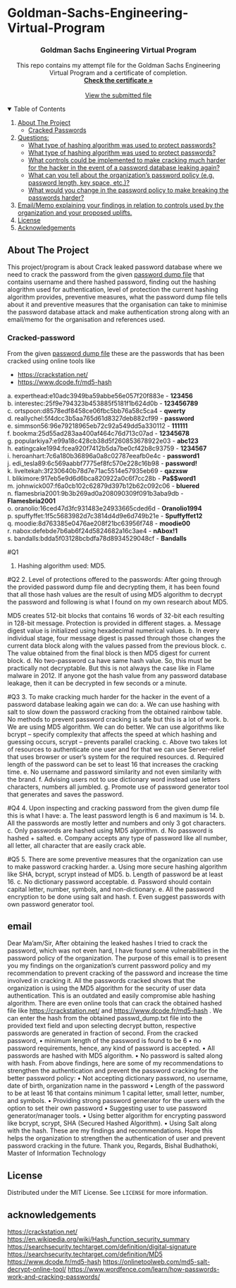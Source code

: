 # Goldman-Sachs-Engineering-Virtual-Program
<!--PROJECT -->
<h3 align="center">Goldman Sachs Engineering Virtual Program</h3>
 <p align="center">
    This repo contains my attempt file for the Goldman Sachs Engineering Virtual Program and a certificate of completion.
    <br />
    <a href="https://github.com/BishalBudhathoki/Goldman-Sachs-Engineering-Virtual-Program/blob/main/Goldman%20Sachs_completion_certificate.pdf"><strong>Check the certificate »</strong></a>
    <br />
    <br />
    <a href="https://github.com/BishalBudhathoki/Goldman-Sachs-Engineering-Virtual-Program/blob/main/Goldman-Sachs.docx">View the submitted file</a>
  </p>
</p>

<!-- TABLE OF CONTENTS -->
<details open="open">
  <summary>Table of Contents</summary>
  <ol>
    <li>
      <a href="#about-the-project">About The Project</a>
      <ul>
        <li><a href="#cracked-password">Cracked Passwords</a></li>
      </ul>
    </li>
    <li>
      <a href="#questions">Questions: </a>
      <ul>
        <li><a href="#Q1">What type of hashing algorithm was used to protect passwords?</a></li>
        <li><a href="#Q2">What type of hashing algorithm was used to protect passwords?</a></li>
        <li><a href="#Q3">What controls could be implemented to make cracking much harder for the hacker in the event of a password database leaking again?</a></li>
        <li><a href="#Q4">What can you tell about the organization’s password policy (e.g. password length, key space, etc.)?</a></li>
       <li><a href="#Q4">What would you change in the password policy to make breaking the passwords harder?</a></li>
      </ul>
    </li>
    <li><a href="#email">Email/Memo explaining your findings in relation to controls used by the organization and your proposed uplifts.</a></li>
    <li><a href="#license">License</a></li>
    <li><a href="#acknowledgements">Acknowledgements</a></li>
  </ol>
</details>

<!-- ABOUT THE PROJECT -->
## About The Project

This project/program is about Crack leaked password database where we need to crack the password from the given <a href="https://github.com/BishalBudhathoki/Goldman-Sachs-Engineering-Virtual-Program/blob/main/passwd_dump.txt">password dump file</a> that contains username and there hashed password, finding out the hashing alogrithm used for authentication, level of protection the current hashing algorithm provides, preventive measures, what the password dump file tells about it and preventive measures that the organisation can take to minimise the password database attack and make authentication strong along with an email/memo for the organisation and references used.

### Cracked-password

From the given <a href="https://github.com/BishalBudhathoki/Goldman-Sachs-Engineering-Virtual-Program/blob/main/passwd_dump.txt">password dump file</a> these are the passwords that has been cracked using online tools like
* https://crackstation.net/
* https://www.dcode.fr/md5-hash

a.	experthead:e10adc3949ba59abbe56e057f20f883e -           <b>123456</b> <br />
b.	interestec:25f9e794323b453885f5181f1b624d0b -	   <b>123456789</b> <br />
c.	ortspoon:d8578edf8458ce06fbc5bb76a58c5ca4 -	   <b>qwerty</b> <br />
d.	reallychel:5f4dcc3b5aa765d61d8327deb882cf99 - 	  <b> password</b> <br />
e.	simmson56:96e79218965eb72c92a549dd5a330112 -	   <b>111111</b> <br />
f.	bookma:25d55ad283aa400af464c76d713c07ad -	  <b> 12345678</b> <br />
g.	popularkiya7:e99a18c428cb38d5f260853678922e03 - <b>	   abc123</b> <br />
h.	eatingcake1994:fcea920f7412b5da7be0cf42b8c93759 -  <b> 1234567</b> <br />
i.	heroanhart:7c6a180b36896a0a8c02787eeafb0e4c -	   <b>password1</b> <br />
j.	edi_tesla89:6c569aabbf7775ef8fc570e228c16b98 -	   <b>password!</b> <br />
k.	liveltekah:3f230640b78d7e71ac5514e57935eb69 -	   <b>qazxsw</b> <br />
l.	blikimore:917eb5e9d6d6bca820922a0c6f7cc28b -	   <b>Pa$$word1</b> <br />
m.	johnwick007:f6a0cb102c62879d397b12b62c092c06 -	   <b>bluered</b> <br />
n.	flamesbria2001:9b3b269ad0a208090309f091b3aba9db -  <b>Flamesbria2001</b> <br />
o.	oranolio:16ced47d3fc931483e24933665cded6d -	   <b>Oranolio1994</b> <br />
p.	spuffyffet:1f5c5683982d7c3814d4d9e6d749b21e -	   <b>Spuffyffet12</b> <br />
q.	moodie:8d763385e0476ae208f21bc63956f748 -		   <b>moodie00</b> <br />
r.	nabox:defebde7b6ab6f24d5824682a16c3ae4 - 		   <b>nAbox!1</b> <br />
s.	bandalls:bdda5f03128bcbdfa78d8934529048cf - 	   <b>Bandalls </b> <br />

<!-- Q1 -->
#Q1
1.	Hashing algorithm used: MD5.

<!-- Q2 -->
#Q2
2.	Level of protections offered to the passwords:
After going through the provided password dump file and decrypting them, it has been found that all those hash values are the result of using MD5 algorithm to decrypt the password and following is what I found on my own research about MD5.

MD5 creates 512-bit blocks that contains 16 words of 32-bit each resulting in 128-bit message. Protection is provided in different stages.
a.	Message digest value is initialized using hexadecimal numerical values.
b.	In every individual stage, four message digest is passed through those changes the current data block along with the values passed from the previous block.
c.	The value obtained from the final block is then MD5 digest for current block.
d.	No two-password ca have same hash value.
So, this must be practically not decryptable. But this is not always the case like in Flame malware in 2012. If anyone got the hash value from any password database leakage, then it can be decrypted in few seconds or a minute.

<!-- Q3 -->
#Q3
3.	To make cracking much harder for the hacker in the event of a password database leaking again we can do:
a.	We can use hashing with salt to slow down the password cracking from the obtained rainbow table. No methods to prevent password cracking is safe but this is a lot of work.
b.	We are using MD5 algorithm. We can do better. We can use algorithms like bcrypt – specify complexity that affects the speed at which hashing and guessing occurs, scrypt – prevents parallel cracking.
c.	Above two takes lot of resources to authenticate one user and for that we can use Server-relief that uses browser or user’s system for the required resources.
d.	Required length of the password can be set to least 16 that increases the cracking time.
e.	No username and password similarity and not even similarity with the brand.
f.	Advising users not to use dictionary word instead use letters characters, numbers all jumbled.
g.	Promote use of password generator tool that generates and saves the password.

<!-- Q4 -->
#Q4
4.	Upon inspecting and cracking password from the given dump file this is what I have:
a.	The least password length is 6 and maximum is 14.
b.	All the passwords are mostly letter and numbers and only 3 got characters.
c.	Only passwords are hashed using MD5 algorithm. 
d.	No password is hashed + salted.
e.	Company accepts any type of password like all number, all letter, all character that are easily crack able.

<!-- Q5 -->
#Q5
5.	There are some preventive measures that the organization can use to make password cracking harder.
a.	Using more secure hashing algorithm like SHA, bcrypt, scrypt instead of MD5.
b.	Length of password be at least 16.
c.	No dictionary password acceptable.
d.	Password should contain capital letter, number, symbols, and non-dictionary.
e.	All the password encryption to be done using salt and hash.
f.	Even suggest passwords with own password generator tool.

<!-- EMAIL -->
## email
Dear Ma’am/Sir,
After obtaining the leaked hashes I tried to crack the password, which was not even hard, I have found some vulnerabilities in the password policy of the organization. The purpose of this email is to present you my findings on the organization’s current password policy and my recommendation to prevent cracking of the password and increase the time involved in cracking it.
All the passwords cracked shows that the organization is using the MD5 algorithm for the security of user data authentication. This is an outdated and easily compromise able hashing algorithm. 
There are even online tools that can crack the obtained hashed file like https://crackstation.net/ and https://www.dcode.fr/md5-hash . We can enter the hash from the obtained passwd_dump.txt file into the provided text field and upon selecting decrypt button, respective passwords are generated in fraction of second. 
From the cracked password, 
•	minimum length of the password is found to be 6
•	no password requirements, hence, any kind of password is accepted.
•	All passwords are hashed with MD5 algorithm.
•	No password is salted along with hash.
From above findings, here are some of my recommendations to strengthen the authentication and prevent the password cracking for the better password policy:
•	Not accepting dictionary password, no username, date of birth, organization name in the password
•	Length of the password to be at least 16 that contains minimum 1 capital letter, small letter, number, and symbols.
•	Providing strong password generator for the users with the option to set their own password
•	Suggesting user to use password generator/manager tools.
•	Using better algorithm for encrypting password like bcrypt, scrypt, SHA (Secured Hashed Algorithm).
•	Using Salt along with the hash.
These are my findings and recommendations. Hope this helps the organization to strengthen the authentication of user and prevent password cracking in the future.
Thank you,
Regards,
Bishal Budhathoki,
Master of Information Technology

<!-- LICENSE -->
## License

Distributed under the MIT License. See `LICENSE` for more information.

<!-- ACKNOWLEDGEMENTS -->
## acknowledgements
https://crackstation.net/
https://en.wikipedia.org/wiki/Hash_function_security_summary
https://searchsecurity.techtarget.com/definition/digital-signature
https://searchsecurity.techtarget.com/definition/MD5
https://www.dcode.fr/md5-hash
https://onlinetoolweb.com/md5-salt-decrypt-online-tool/
https://www.wordfence.com/learn/how-passwords-work-and-cracking-passwords/
